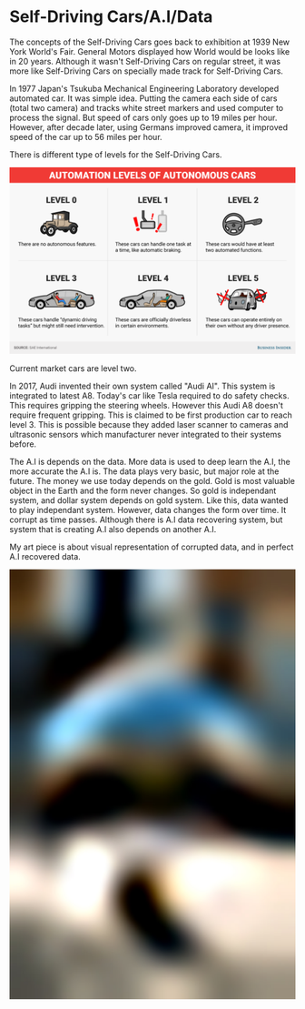 
# Self-Driving Cars/A.I/Data

The concepts of the Self-Driving Cars goes back to exhibition at 1939 New York World's Fair. General Motors displayed how World would be looks like in 20 years. Although it wasn't Self-Driving Cars on regular street, it was more like Self-Driving Cars on specially made track for Self-Driving Cars.

In 1977 Japan's Tsukuba Mechanical Engineering Laboratory developed automated car.  It was simple idea. Putting the camera each side of cars (total two camera) and tracks white street markers and used computer to process the signal. But speed of cars only goes up to 19 miles per hour. However, after decade later, using Germans improved camera, it improved speed of the car up to 56 miles per hour.

There is different type of levels for the Self-Driving Cars.

![Levels](bi-graphics_autonomous-cars.png)

Current market cars are level two.

In 2017, Audi invented their own system called "Audi AI". This system is integrated to latest A8. Today's car like Tesla required to do safety checks. This requires gripping the steering wheels. However this Audi A8 doesn't require frequent gripping. This is claimed to be first production car to reach level 3. This is possible because they added laser scanner to cameras and ultrasonic sensors which manufacturer never integrated to their systems before.

The A.I is depends on the data. More data is used to deep learn the A.I, the more accurate the A.I is. The data plays very basic, but major role at the future. The money we use today depends on the gold. Gold is most valuable object in the Earth and the form never changes. So gold is independant system, and dollar system depends on gold system. Like this, data wanted to play independant system. However, data changes the form over time. It corrupt as time passes. Although there is A.I data recovering system, but system that is creating A.I also depends on another A.I.

My art piece is about visual representation of corrupted data, and in perfect A.I recovered data.

![independant](declarationofindependence.jpg)
